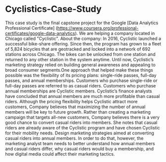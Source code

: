 # Cyclistics-Case-Study
This case study is the final capstone project for the Google [Data Analytics Professional Certificate] (https://www.coursera.org/professional-certificates/google-data-analytics). We are helping a company located in Chicago called "Cyclistic".
About the company:
In 2016, Cyclistic launched a successful bike-share offering. Since then, the program has grown to a fleet of 5,824 bicycles that are geotracked and locked into a network of 692 stations across Chicago. The bikes can be unlocked from one station and returned to any other station in the system anytime.
Until now, Cyclistic’s marketing strategy relied on building general awareness and appealing to broad consumer segments.One approach that helped make these things possible was the flexibility of its pricing plans: single-ride passes, full-day passes, and annual memberships. Customers who purchase single-ride or full-day passes are referred to as casual riders. Customers who purchase annual memberships are Cyclistic members.
Cyclistic’s finance analysts have concluded that annual members are much more profitable than casual riders. Although the pricing flexibility helps Cyclistic attract more customers, Company believes that maximizing the number of annual members will be key to future growth. Rather than creating a marketing campaign that targets all-new customers, Company believes there is a very good chance to convert casual riders into members. She notes that casual riders are already aware of the Cyclistic program and have chosen Cyclistic for their mobility needs.
Design marketing strategies aimed at converting casual riders into annual members. In order to do that, however, the marketing analyst team needs to better understand how annual members and casual riders differ, why casual riders would buy a membership, and how digital media could affect their marketing tactics.
